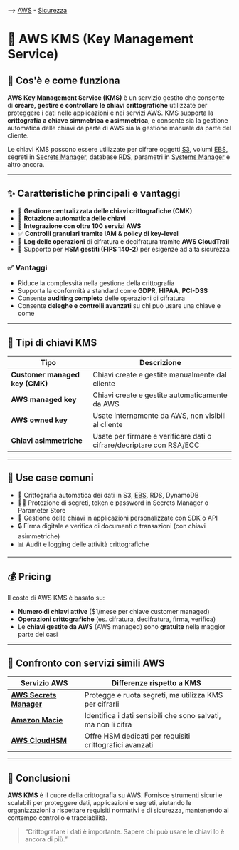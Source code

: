 --> [AWS](/00-Intro/AWS.md)  -  [Sicurezza](/09-Sicurezza-Compliance-Governance/Sicurezza-Compliance-Governance.md)
# 🔐 AWS KMS (Key Management Service)

## 📘 Cos'è e come funziona

**AWS Key Management Service (KMS)** è un servizio gestito che consente di **creare, gestire e controllare le chiavi crittografiche** utilizzate per proteggere i dati nelle applicazioni e nei servizi AWS. 
KMS supporta la **crittografia a chiave simmetrica e asimmetrica**, e consente sia la gestione automatica delle chiavi da parte di AWS sia la gestione manuale da parte del cliente.

Le chiavi KMS possono essere utilizzate per cifrare oggetti [S3](/02-Storage-services/Amazon-S3.md), volumi [EBS](/02-Storage-services/Amazon-EBS.md), segreti in [Secrets Manager](/09-Sicurezza-Compliance-Governance/Sicurezza/AWS-Secrets-Manager.md), database [RDS](/04-Database-services/Amazon-RDS.md), parametri in [Systems Manager](/08-Auditing-Monitoring-Logging/Tag-e-AWS-Systems-Manager.md) e altro ancora.

---

## ✨ Caratteristiche principali e vantaggi

- 🔐 **Gestione centralizzata delle chiavi crittografiche (CMK)**
- 🔁 **Rotazione automatica delle chiavi**
- 🧩 **Integrazione con oltre 100 servizi AWS**
- ✅ **Controlli granulari tramite IAM & policy di key-level**
- 📜 **Log delle operazioni** di cifratura e decifratura tramite **AWS CloudTrail**
- 🧠 Supporto per **HSM gestiti (FIPS 140-2)** per esigenze ad alta sicurezza

### ✅ Vantaggi

- Riduce la complessità nella gestione della crittografia
- Supporta la conformità a standard come **GDPR**, **HIPAA**, **PCI-DSS**
- Consente **auditing completo** delle operazioni di cifratura
- Consente **deleghe e controlli avanzati** su chi può usare una chiave e come

---

## 🔑 Tipi di chiavi KMS

| Tipo                         | Descrizione                                      |
|------------------------------|--------------------------------------------------|
| **Customer managed key (CMK)** | Chiavi create e gestite manualmente dal cliente |
| **AWS managed key**          | Chiavi create e gestite automaticamente da AWS   |
| **AWS owned key**            | Usate internamente da AWS, non visibili al cliente |
| **Chiavi asimmetriche**      | Usate per firmare e verificare dati o cifrare/decriptare con RSA/ECC |

---

## 🚀 Use case comuni

- 🧾 Crittografia automatica dei dati in S3, [EBS](/02-Storage-services/Amazon-EBS.md), RDS, DynamoDB
- 🧑‍💼 Protezione di segreti, token e password in Secrets Manager o Parameter Store
- 🧠 Gestione delle chiavi in applicazioni personalizzate con SDK o API
- 🔒 Firma digitale e verifica di documenti o transazioni (con chiavi asimmetriche)
- 📊 Audit e logging delle attività crittografiche

---

## 💰 Pricing

Il costo di AWS KMS è basato su:

- **Numero di chiavi attive** ($1/mese per chiave customer managed)
- **Operazioni crittografiche** (es. cifratura, decifratura, firma, verifica)
- Le **chiavi gestite da AWS** (AWS managed) sono **gratuite** nella maggior parte dei casi

---

## 🔄 Confronto con servizi simili AWS

| Servizio AWS          | Differenze rispetto a KMS                                 |
|------------------------|-----------------------------------------------------------|
| **[AWS Secrets Manager](/09-Sicurezza-Compliance-Governance/Sicurezza/AWS-Secrets-Manager.md)**| Protegge e ruota segreti, ma utilizza KMS per cifrarli    |
| **[Amazon Macie](/09-Sicurezza-Compliance-Governance/Sicurezza/Amazon-Macie.md)**       | Identifica i dati sensibili che sono salvati, ma non li cifra                |
| **[AWS CloudHSM](/09-Sicurezza-Compliance-Governance/Sicurezza/AWS-CloudHSM.md)**       | Offre HSM dedicati per requisiti crittografici avanzati   |

---

## 📌 Conclusioni

**AWS KMS** è il cuore della crittografia su AWS. Fornisce strumenti sicuri e scalabili per proteggere dati, applicazioni e segreti, aiutando le organizzazioni a rispettare requisiti normativi e di sicurezza, mantenendo al contempo controllo e tracciabilità.

> “Crittografare i dati è importante. Sapere chi può usare le chiavi lo è ancora di più.”

